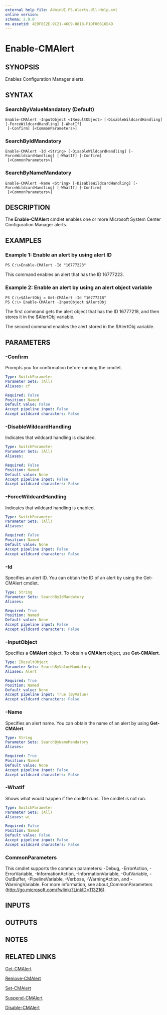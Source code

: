 ```yaml
---
external help file: AdminUI.PS.Alerts.dll-Help.xml
online version: 
schema: 2.0.0
ms.assetid: 4E9F8E2E-9C21-46C9-8818-F1DF00616E4D
---
```


# Enable-CMAlert

## SYNOPSIS
Enables Configuration Manager alerts.

## SYNTAX

### SearchByValueMandatory (Default)
```
Enable-CMAlert -InputObject <IResultObject> [-DisableWildcardHandling] [-ForceWildcardHandling] [-WhatIf]
 [-Confirm] [<CommonParameters>]
```

### SearchByIdMandatory
```
Enable-CMAlert -Id <String> [-DisableWildcardHandling] [-ForceWildcardHandling] [-WhatIf] [-Confirm]
 [<CommonParameters>]
```

### SearchByNameMandatory
```
Enable-CMAlert -Name <String> [-DisableWildcardHandling] [-ForceWildcardHandling] [-WhatIf] [-Confirm]
 [<CommonParameters>]
```

## DESCRIPTION
The **Enable-CMAlert** cmdlet enables one or more Microsoft System Center Configuration Manager alerts.

## EXAMPLES

### Example 1: Enable an alert by using alert ID
```
PS C:\>Enable-CMAlert -Id "16777223"
```

This command enables an alert that has the ID 16777223.

### Example 2: Enable an alert by using an alert object variable
```
PS C:\>$AlertObj = Get-CMAlert -Id "16777218"
PS C:\> Enable-CMAlert -InputObject $AlertObj
```

The first command gets the alert object that has the ID 16777218, and then stores it in the $AlertObj variable.

The second command enables the alert stored in the $AlertObj variable.

## PARAMETERS

### -Confirm
Prompts you for confirmation before running the cmdlet.

```yaml
Type: SwitchParameter
Parameter Sets: (All)
Aliases: cf

Required: False
Position: Named
Default value: False
Accept pipeline input: False
Accept wildcard characters: False
```

### -DisableWildcardHandling
Indicates that wildcard handling is disabled.

```yaml
Type: SwitchParameter
Parameter Sets: (All)
Aliases: 

Required: False
Position: Named
Default value: None
Accept pipeline input: False
Accept wildcard characters: False
```

### -ForceWildcardHandling
Indicates that wildcard handling is enabled.

```yaml
Type: SwitchParameter
Parameter Sets: (All)
Aliases: 

Required: False
Position: Named
Default value: None
Accept pipeline input: False
Accept wildcard characters: False
```

### -Id
Specifies an alert ID.
You can obtain the ID of an alert by using the Get-CMAlert cmdlet.

```yaml
Type: String
Parameter Sets: SearchByIdMandatory
Aliases: 

Required: True
Position: Named
Default value: None
Accept pipeline input: False
Accept wildcard characters: False
```

### -InputObject
Specifies a **CMAlert** object.
To obtain a **CMAlert** object, use **Get-CMAlert**.

```yaml
Type: IResultObject
Parameter Sets: SearchByValueMandatory
Aliases: Alert

Required: True
Position: Named
Default value: None
Accept pipeline input: True (ByValue)
Accept wildcard characters: False
```

### -Name
Specifies an alert name.
You can obtain the name of an alert by using **Get-CMAlert**.

```yaml
Type: String
Parameter Sets: SearchByNameMandatory
Aliases: 

Required: True
Position: Named
Default value: None
Accept pipeline input: False
Accept wildcard characters: False
```

### -WhatIf
Shows what would happen if the cmdlet runs.
The cmdlet is not run.

```yaml
Type: SwitchParameter
Parameter Sets: (All)
Aliases: wi

Required: False
Position: Named
Default value: False
Accept pipeline input: False
Accept wildcard characters: False
```

### CommonParameters
This cmdlet supports the common parameters: -Debug, -ErrorAction, -ErrorVariable, -InformationAction, -InformationVariable, -OutVariable, -OutBuffer, -PipelineVariable, -Verbose, -WarningAction, and -WarningVariable. For more information, see about_CommonParameters (http://go.microsoft.com/fwlink/?LinkID=113216).

## INPUTS

## OUTPUTS

## NOTES

## RELATED LINKS

[Get-CMAlert](./Get-CMAlert.md)

[Remove-CMAlert](./Remove-CMAlert.md)

[Set-CMAlert](./Set-CMAlert.md)

[Suspend-CMAlert](./Suspend-CMAlert.md)

[Disable-CMAlert](./Disable-CMAlert.md)


